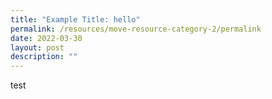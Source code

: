 ```yaml
---
title: "Example Title: hello"
permalink: /resources/move-resource-category-2/permalink
date: 2022-03-30
layout: post
description: ""
---
```

test